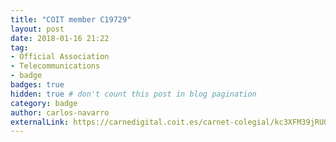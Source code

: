 ```yaml
---
title: "COIT member C19729"
layout: post
date: 2018-01-16 21:22
tag:
- Official Association
- Telecommunications
- badge
badges: true
hidden: true # don't count this post in blog pagination
category: badge
author: carlos-navarro
externalLink: https://carnedigital.coit.es/carnet-colegial/kc3XFM39jRUO1WVqZoF48g%3d%3d
---
```

